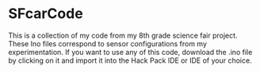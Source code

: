 # SFcarCode
This is a collection of my code from my 8th grade science fair project.
These Ino files correspond to sensor configurations from my experimentation.
If you want to use any of this code, download the .ino file by clicking on it and import it into the Hack Pack IDE or IDE of your choice. 

